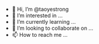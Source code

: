 - 👋 Hi, I’m @taoyestrong
- 👀 I’m interested in ...
- 🌱 I’m currently learning ...
- 💞️ I’m looking to collaborate on ...
- 📫 How to reach me ...

<!---
taoyestrong/taoyestrong is a ✨ special ✨ repository because its `README.md` (this file) appears on your GitHub profile.
You can click the Preview link to take a look at your changes.
--->

